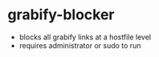 # grabify-blocker
- blocks all grabify links at a hostfile level
- requires administrator or sudo to run
